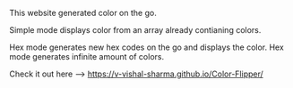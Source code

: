 This website generated color on the go.

Simple mode displays color from an array already contianing colors.

Hex mode generates new hex codes on the go and displays the color. Hex mode generates infinite amount of colors.

Check it out here --> https://v-vishal-sharma.github.io/Color-Flipper/
